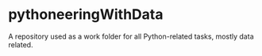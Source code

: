 # pythoneeringWithData
A repository used as a work folder for all Python-related tasks, mostly data related.
